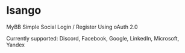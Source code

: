 # Isango
MyBB Simple Social Login / Register Using oAuth 2.0

Currently supported: Discord, Facebook, Google, LinkedIn, Microsoft, Yandex